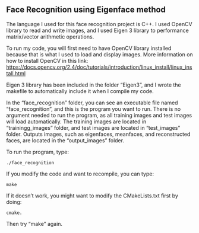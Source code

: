 ## Face Recognition using Eigenface method

The language I used for this face recognition project is C++. I used OpenCV library to read and write
images, and I used Eigen 3 library to performance matrix/vector arithmetic operations.

To run my code, you will first need to have OpenCV library installed because that is what I used to load
and display images. More information on how to install OpenCV in this link:
https://docs.opencv.org/2.4/doc/tutorials/introduction/linux_install/linux_install.html

Eigen 3 library has been included in the folder “Eigen3”, and I wrote the makefile to automatically
include it when I compile my code.

In the “face_recognition” folder, you can see an executable file named “face_recognition”, and this is the
program you want to run. There is no argument needed to run the program, as all training images and test
images will load automatically. The training images are located in “trainingg_images” folder, and test
images are located in “test_images” folder. Outputs images, such as eigenfaces, meanfaces, and
reconstructed faces, are located in the “output_images” folder.

To run the program, type:
```
./face_recognition
```

If you modify the code and want to recompile, you can type:
```
make
```

If it doesn’t work, you might want to modify the CMakeLists.txt first by doing:
```
cmake.
```

Then try “make” again.
